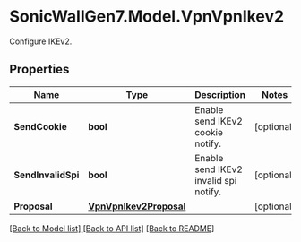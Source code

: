 # SonicWallGen7.Model.VpnVpnIkev2
Configure IKEv2.

## Properties

Name | Type | Description | Notes
------------ | ------------- | ------------- | -------------
**SendCookie** | **bool** | Enable send IKEv2 cookie notify. | [optional] 
**SendInvalidSpi** | **bool** | Enable send IKEv2 invalid spi notify. | [optional] 
**Proposal** | [**VpnVpnIkev2Proposal**](VpnVpnIkev2Proposal.md) |  | [optional] 

[[Back to Model list]](../README.md#documentation-for-models) [[Back to API list]](../README.md#documentation-for-api-endpoints) [[Back to README]](../README.md)

